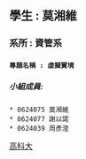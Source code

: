 ## 學生 : 莫湘維
### 系所 : 資管系
#### `專題名稱 : 虛擬實境`
##### 小組成員:
```
* 0624075 莫湘維
* 0624077 謝以諾
* 0624039 周彥澄
```
[高科大](https://www.nkust.edu.tw/)
